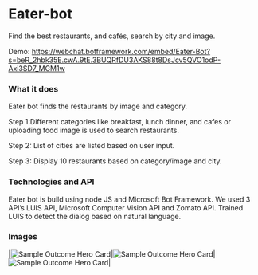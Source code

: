 # Eater-bot

Find the best restaurants, and cafés, search by city and image.

Demo: https://webchat.botframework.com/embed/Eater-Bot?s=beR_2hbk35E.cwA.9tE.3BUQRfDU3AKS88t8DsJcv5QVO1odP-Axi3SD7_MGM1w

### What it does

Eater bot finds the restaurants by image and category.

Step 1:Different categories like breakfast, lunch dinner, and cafes or uploading food image is used to search restaurants.

Step 2: List of cities are listed based on user input.

Step 3: Display 10 restaurants based on category/image and city.

### Technologies and API

Eater bot is build using node JS and Microsoft Bot Framework.
We used 3 API’s LUIS API, Microsoft Computer Vision API and Zomato API.
Trained LUIS to detect the dialog based on natural language.

### Images


|![Sample Outcome Hero Card](images/outcome-hero-emulator.png)|![Sample Outcome Hero Card](images/outcome-hero-facebook.png)|![Sample Outcome Hero Card](images/outcome-hero-skype.png)|

